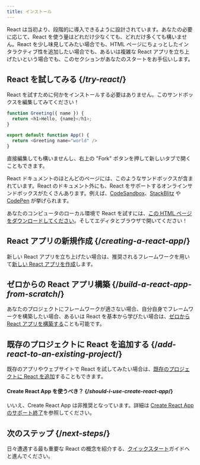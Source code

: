 ```yaml
---
title: インストール
---
```


<Intro>

React は当初より、段階的に導入できるように設計されています。あなたの必要に応じて、React を使う量はどれだけ少なくても、どれだけ多くても構いません。React を少し味見してみたい場合でも、HTML ページにちょっとしたインタラクティブ性を追加したい場合でも、あるいは複雑な React アプリを立ち上げたいという場合でも、このセクションがあなたのスタートをお手伝いします。

</Intro>

## React を試してみる {/*try-react*/}

React を試すために何かをインストールする必要はありません。このサンドボックスを編集してみてください！

<Sandpack>

```js
function Greeting({ name }) {
  return <h1>Hello, {name}</h1>;
}

export default function App() {
  return <Greeting name="world" />
}
```

</Sandpack>

直接編集しても構いませんし、右上の "Fork" ボタンを押して新しいタブで開くこともできます。

React ドキュメントのほとんどのページには、このようなサンドボックスが含まれています。React のドキュメント外にも、React をサポートするオンラインサンドボックスがたくさんあります。例えば、[CodeSandbox](https://codesandbox.io/s/new)、[StackBlitz](https://stackblitz.com/fork/react) や [CodePen](https://codepen.io/pen?template=QWYVwWN) が挙げられます。

あなたのコンピュータのローカル環境で React を試すには、[この HTML ページをダウンロードしてください](https://gist.githubusercontent.com/gaearon/0275b1e1518599bbeafcde4722e79ed1/raw/db72dcbf3384ee1708c4a07d3be79860db04bff0/example.html)。そしてエディタとブラウザで開いてください！

## React アプリの新規作成 {/*creating-a-react-app*/}

新しい React アプリを立ち上げたい場合は、推奨されるフレームワークを用いて[新しい React アプリを作成](/learn/creating-a-react-app)します。

## ゼロからの React アプリ構築 {/*build-a-react-app-from-scratch*/}

あなたのプロジェクトにフレームワークが適さない場合、自分自身でフレームワークを構築したい場合、あるいは React を基本から学びたい場合は、[ゼロから React アプリを構築する](/learn/build-a-react-app-from-scratch)ことも可能です。

## 既存のプロジェクトに React を追加する {/*add-react-to-an-existing-project*/}

既存のアプリやウェブサイトで React を試してみたい場合は、[既存のプロジェクトに React を追加](/learn/add-react-to-an-existing-project)することもできます。


<Note>

#### Create React App を使うべき？ {/*should-i-use-create-react-app*/}

いいえ、Create React App は非推奨となっています。詳細は [Create React App のサポート終了](/blog/2025/02/14/sunsetting-create-react-app)を参照してください。

</Note>

## 次のステップ {/*next-steps*/}

日々遭遇する最も重要な React の概念を紹介する、[クイックスタート](/learn)ガイドへと進んでください。

